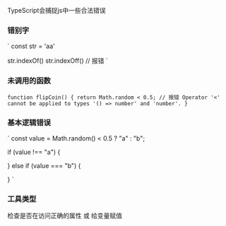 TypeScript会捕捉js中一些合法错误

### 错别字
`
  const str = 'aa'

  str.indexOf()
  str.indexOff() // 报错
`

### 未调用的函数
`
function flipCoin() {
  return Math.random < 0.5; // 报错
  Operator '<' cannot be applied to types '() => number' and 'number'.
}
`

### 基本逻辑错误
`
const value = Math.random() < 0.5 ? "a" : "b";

if (value !== "a") {

} else if (value === "b") {

}
`

### 工具类型
检查是否在访问正确的属性 或 给变量赋值